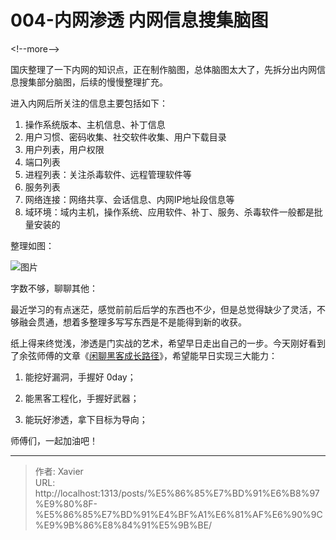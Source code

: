# 004-内网渗透 内网信息搜集脑图


&lt;!--more--&gt;

​    国庆整理了一下内网的知识点，正在制作脑图，总体脑图太大了，先拆分出内网信息搜集部分脑图，后续的慢慢整理扩充。

进入内网后所关注的信息主要包括如下：

1. 操作系统版本、主机信息、补丁信息
2. 用户习惯、密码收集、社交软件收集、用户下载目录
3. 用户列表，用户权限
4. 端口列表
5. 进程列表：关注杀毒软件、远程管理软件等
6. 服务列表
7. 网络连接：网络共享、会话信息、内网IP地址段信息等
8. 域环境：域内主机，操作系统、应用软件、补丁、服务、杀毒软件一般都是批量安装的

整理如图：

![图片](/resource/内网渗透-内网信息搜集脑图.assets/640-20230218201940748.png)



字数不够，聊聊其他：

  最近学习的有点迷茫，感觉前前后后学的东西也不少，但是总觉得缺少了灵活，不够融会贯通，想着多整理多写写东西是不是能得到新的收获。

  纸上得来终觉浅，渗透是门实战的艺术，希望早日走出自己的一步。今天刚好看到了余弦师傅的文章《[闲聊黑客成长路径](http://mp.weixin.qq.com/s?__biz=MzA3NTEzMTUwNA==&amp;mid=2651081604&amp;idx=1&amp;sn=029d592b5d084425767e732ea1c5d33f&amp;chksm=8485d49bb3f25d8deb4a23f468cf9d1cb9789ecae667b7878d7fbf1395778da49d502ca89a2a&amp;scene=21#wechat_redirect)》，希望能早日实现三大能力：

1. 能挖好漏洞，手握好 0day；

2. 能黑客工程化，手握好武器；
3. 能玩好渗透，拿下目标为导向；



  师傅们，一起加油吧！


---

> 作者: Xavier  
> URL: http://localhost:1313/posts/%E5%86%85%E7%BD%91%E6%B8%97%E9%80%8F-%E5%86%85%E7%BD%91%E4%BF%A1%E6%81%AF%E6%90%9C%E9%9B%86%E8%84%91%E5%9B%BE/  


